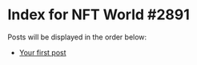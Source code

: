 # Index for NFT World #2891
Posts will be displayed in the order below:

- [Your first post](./001-first.md)

